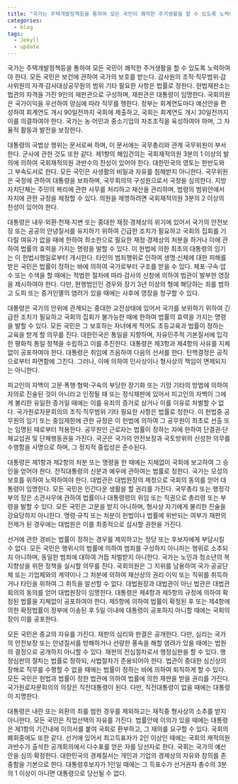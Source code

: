 ```yaml
---
title: "국가는 주택개발정책등을 통하여 모든 국민이 쾌적한 주거생활을 할 수 있도록 노력하여야 한다."
categories:
  - blog
tags:
  - Jekyll
  - update
---
```


국가는 주택개발정책등을 통하여 모든 국민이 쾌적한 주거생활을 할 수 있도록 노력하여야 한다. 모든 국민은 보건에 관하여 국가의 보호를 받는다. 감사원의 조직·직무범위·감사위원의 자격·감사대상공무원의 범위 기타 필요한 사항은 법률로 정한다. 헌법재판소는 법관의 자격을 가진 9인의 재판관으로 구성하며, 재판관은 대통령이 임명한다. 국회의원은 국가이익을 우선하여 양심에 따라 직무를 행한다. 정부는 회계연도마다 예산안을 편성하여 회계연도 개시 90일전까지 국회에 제출하고, 국회는 회계연도 개시 30일전까지 이를 의결하여야 한다. 국가는 농·어민과 중소기업의 자조조직을 육성하여야 하며, 그 자율적 활동과 발전을 보장한다.

대통령의 국법상 행위는 문서로써 하며, 이 문서에는 국무총리와 관계 국무위원이 부서한다. 군사에 관한 것도 또한 같다. 제1항의 해임건의는 국회재적의원 3분의 1 이상의 발의에 의하여 국회재적의원 과반수의 찬성이 있어야 한다. 대한민국의 영토는 한반도와 그 부속도서로 한다. 모든 국민은 사생활의 비밀과 자유를 침해받지 아니한다. 국무위원은 국정에 관하여 대통령을 보좌하며, 국무회의의 구성원으로서 국정을 심의한다. 지방자치단체는 주민의 복리에 관한 사무를 처리하고 재산을 관리하며, 법령의 범위안에서 자치에 관한 규정을 제정할 수 있다. 의원을 제명하려면 국회재적의원 3분의 2 이상의 찬성이 있어야 한다.

대통령은 내우·외환·천재·지변 또는 중대한 재정·경제상의 위기에 있어서 국가의 안전보장 또는 공공의 안녕질서를 유지하기 위하여 긴급한 조치가 필요하고 국회의 집회를 기다릴 여유가 없을 때에 한하여 최소한으로 필요한 재정·경제상의 처분을 하거나 이에 관하여 법률의 효력을 가지는 명령을 발할 수 있다. 이 헌법에 의한 최초의 대통령의 임기는 이 헌법시행일로부터 개시한다. 타인의 범죄행위로 인하여 생명·신체에 대한 피해를 받은 국민은 법률이 정하는 바에 의하여 국가로부터 구조를 받을 수 있다. 체포·구속·압수 또는 수색을 할 때에는 적법한 절차에 따라 검사의 신청에 의하여 법관이 발부한 영장을 제시하여야 한다. 다만, 현행범인인 경우와 장기 3년 이상의 형에 해당하는 죄를 범하고 도피 또는 증거인멸의 염려가 있을 때에는 사후에 영장을 청구할 수 있다.

대통령은 국가의 안위에 관계되는 중대한 교전상태에 있어서 국가를 보위하기 위하여 긴급한 조치가 필요하고 국회의 집회가 불가능한 때에 한하여 법률의 효력을 가지는 명령을 발할 수 있다. 모든 국민은 그 보호하는 자녀에게 적어도 초등교육과 법률이 정하는 교육을 받게 할 의무를 진다. 대한민국은 통일을 지향하며, 자유민주적 기본질서에 입각한 평화적 통일 정책을 수립하고 이를 추진한다. 대통령은 제3항과 제4항의 사유를 지체없이 공포하여야 한다. 대통령은 취임에 즈음하여 다음의 선서를 한다. 탄핵결정은 공직으로부터 파면함에 그친다. 그러나, 이에 의하여 민사상이나 형사상의 책임이 면제되지는 아니한다.

피고인의 자백이 고문·폭행·협박·구속의 부당한 장기화 또는 기망 기타의 방법에 의하여 자의로 진술된 것이 아니라고 인정될 때 또는 정식재판에 있어서 피고인의 자백이 그에게 불리한 유일한 증거일 때에는 이를 유죄의 증거로 삼거나 이를 이유로 처벌할 수 없다. 국가원로자문회의의 조직·직무범위 기타 필요한 사항은 법률로 정한다. 이 헌법중 공무원의 임기 또는 중임제한에 관한 규정은 이 헌법에 의하여 그 공무원이 최초로 선출 또는 임명된 때로부터 적용한다. 공무원인 근로자는 법률이 정하는 자에 한하여 단결권·단체교섭권 및 단체행동권을 가진다. 국군은 국가의 안전보장과 국토방위의 신성한 의무를 수행함을 사명으로 하며, 그 정치적 중립성은 준수된다.

대통령은 제1항과 제2항의 처분 또는 명령을 한 때에는 지체없이 국회에 보고하여 그 승인을 얻어야 한다. 전직대통령의 신분과 예우에 관하여는 법률로 정한다. 국가는 모성의 보호를 위하여 노력하여야 한다. 대법관은 대법원장의 제청으로 국회의 동의를 얻어 대통령이 임명한다. 모든 국민은 인간다운 생활을 할 권리를 가진다. 국무총리 또는 행정각부의 장은 소관사무에 관하여 법률이나 대통령령의 위임 또는 직권으로 총리령 또는 부령을 발할 수 있다. 모든 국민은 고문을 받지 아니하며, 형사상 자기에게 불리한 진술을 강요당하지 아니한다. 명령·규칙 또는 처분이 헌법이나 법률에 위반되는 여부가 재판의 전제가 된 경우에는 대법원은 이를 최종적으로 심사할 권한을 가진다.

선거에 관한 경비는 법률이 정하는 경우를 제외하고는 정당 또는 후보자에게 부담시킬 수 없다. 모든 국민은 행위시의 법률에 의하여 범죄를 구성하지 아니하는 행위로 소추되지 아니하며, 동일한 범죄에 대하여 거듭 처벌받지 아니한다. 국가는 노인과 청소년의 복지향상을 위한 정책을 실시할 의무를 진다. 국회의원은 그 지위를 남용하여 국가·공공단체 또는 기업체와의 계약이나 그 처분에 의하여 재산상의 권리·이익 또는 직위를 취득하거나 타인을 위하여 그 취득을 알선할 수 없다. 대법원장과 대법관이 아닌 법관은 대법관회의의 동의를 얻어 대법원장이 임명한다. 대통령은 제4항과 제5항의 규정에 의하여 확정된 법률을 지체없이 공포하여야 한다. 제5항에 의하여 법률이 확정된 후 또는 제4항에 의한 확정법률이 정부에 이송된 후 5일 이내에 대통령이 공포하지 아니할 때에는 국회의장이 이를 공포한다.

모든 국민은 종교의 자유를 가진다. 재판의 심리와 판결은 공개한다. 다만, 심리는 국가의 안전보장 또는 안녕질서를 방해하거나 선량한 풍속을 해할 염려가 있을 때에는 법원의 결정으로 공개하지 아니할 수 있다. 재판의 전심절차로서 행정심판을 할 수 있다. 행정심판의 절차는 법률로 정하되, 사법절차가 준용되어야 한다. 법관이 중대한 심신상의 장해로 직무를 수행할 수 없을 때에는 법률이 정하는 바에 의하여 퇴직하게 할 수 있다. 모든 국민은 헌법과 법률이 정한 법관에 의하여 법률에 의한 재판을 받을 권리를 가진다. 국가원로자문회의의 의장은 직전대통령이 된다. 다만, 직전대통령이 없을 때에는 대통령이 지명한다.

대통령은 내란 또는 외환의 죄를 범한 경우를 제외하고는 재직중 형사상의 소추를 받지 아니한다. 모든 국민은 직업선택의 자유를 가진다. 법률안에 이의가 있을 때에는 대통령은 제1항의 기간내에 이의서를 붙여 국회로 환부하고, 그 재의를 요구할 수 있다. 국회의 폐회중에도 또한 같다. 선거에 있어서 최고득표자가 2인 이상인 때에는 국회의 재적의원 과반수가 출석한 공개회의에서 다수표를 얻은 자를 당선자로 한다. 국회는 국가의 예산안을 심의·확정한다. 대한민국의 경제질서는 개인과 기업의 경제상의 자유와 창의를 존중함을 기본으로 한다. 대통령후보자가 1인일 때에는 그 득표수가 선거권자 총수의 3분의 1 이상이 아니면 대통령으로 당선될 수 없다.

